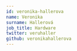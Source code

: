 ```yaml
---
id: veronika-hallerova
name: Veronika
surname: Hallerová
job_title: Hardware
twitter: veruhaller
github: veronikahallerova
---
```

